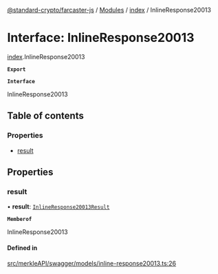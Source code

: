 [@standard-crypto/farcaster-js](../README.md) / [Modules](../modules.md) / [index](../modules/index.md) / InlineResponse20013

# Interface: InlineResponse20013

[index](../modules/index.md).InlineResponse20013

**`Export`**

**`Interface`**

InlineResponse20013

## Table of contents

### Properties

- [result](index.InlineResponse20013.md#result)

## Properties

### result

• **result**: [`InlineResponse20013Result`](index.InlineResponse20013Result.md)

**`Memberof`**

InlineResponse20013

#### Defined in

[src/merkleAPI/swagger/models/inline-response20013.ts:26](https://github.com/standard-crypto/farcaster-js/blob/main/src/merkleAPI/swagger/models/inline-response20013.ts#L26)

